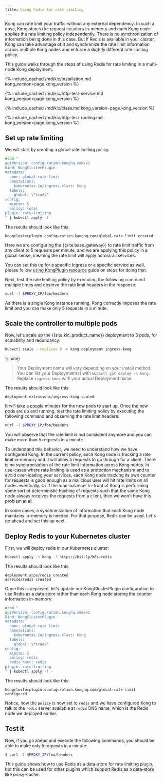 ```yaml
---
title: Using Redis for rate limiting
---
```


Kong can rate limit your traffic without any external dependency. In such a
case, Kong stores the request counters in-memory and each Kong node applies the
rate limiting policy independently. There is no synchronization of information
being done in this case. But if Redis is available in your cluster, Kong can
take advantage of it and synchronize the rate limit information across multiple
Kong nodes and enforce a slightly different rate limiting policy.

This guide walks through the steps of using Redis for rate limiting in a
multi-node Kong deployment.

{% include_cached /md/kic/installation.md kong_version=page.kong_version %}

{% include_cached /md/kic/http-test-service.md kong_version=page.kong_version %}

{% include_cached /md/kic/class.md kong_version=page.kong_version %}

{% include_cached /md/kic/http-test-routing.md kong_version=page.kong_version %}

## Set up rate limiting

We will start by creating a global rate limiting policy:

```bash
echo "
apiVersion: configuration.konghq.com/v1
kind: KongClusterPlugin
metadata:
  name: global-rate-limit
  annotations:
    kubernetes.io/ingress.class: kong
  labels:
    global: \"true\"
config:
  minute: 5
  policy: local
plugin: rate-limiting
" | kubectl apply -f -
```

The results should look like this:
```text
kongclusterplugin.configuration.konghq.com/global-rate-limit created
```

Here we are configuring the {{site.base_gateway}} to rate limit traffic
from any client to 5 requests per minute, and we are applying this policy in a
global sense, meaning the rate limit will apply across all services.

You can set this up for a specific Ingress or a specific service as well,
please follow [using KongPlugin resource](/kubernetes-ingress-controller/{{page.kong_version}}/guides/using-kongplugin-resource/)
guide on steps for doing that.

Next, test the rate limiting policy by executing the following command multiple
times and observe the rate limit headers in the response:

```bash
curl -I $PROXY_IP/foo/headers
```

As there is a single Kong instance running, Kong correctly imposes the rate
limit and you can make only 5 requests in a minute.

## Scale the controller to multiple pods

Now, let's scale up the {{site.kic_product_name}} deployment to 3 pods, for
scalability and redundancy:

```bash
kubectl scale --replicas 3 -n kong deployment ingress-kong
```
{:.note}
> Your Deployment name will vary depending on your install method. You can list
> your Deployment(s) with `kubectl get deploy -n kong`. Replace `ingress-kong`
> with your actual Deployment name.

The results should look like this:
```text
deployment.extensions/ingress-kong scaled
```

It will take a couple minutes for the new pods to start up. Once the new pods
are up and running, test the rate limiting policy by executing the following
command and observing the rate limit headers:

```bash
curl -I $PROXY_IP/foo/headers
```

You will observe that the rate limit is not consistent anymore and you can make
more than 5 requests in a minute.

To understand this behavior, we need to understand how we have configured Kong.
In the current policy, each Kong node is tracking a rate limit in-memory and it
will allow 5 requests to go through for a client. There is no synchronization
of the rate limit information across Kong nodes. In use-cases where rate
limiting is used as a protection mechanism and to avoid over-loading your
services, each Kong node tracking its own counter for requests is good enough
as a malicious user will hit rate limits on all nodes eventually. Or if the
load-balancer in-front of Kong is performing some sort of deterministic hashing
of requests such that the same Kong node always receives the requests from a
client, then we won't have this problem at all.

In some cases, a synchronization of information that each Kong node maintains
in-memory is needed. For that purpose, Redis can be used. Let's go ahead and
set this up next.

## Deploy Redis to your Kubernetes cluster

First, we will deploy redis in our Kubernetes cluster:

```bash
kubectl apply -n kong -f https://bit.ly/k8s-redis
```

The results should look like this:
```text
deployment.apps/redis created
service/redis created
```

Once this is deployed, let's update our KongClusterPlugin configuration to use
Redis as a data store rather than each Kong node storing the counter
information in-memory:

```bash
echo "
apiVersion: configuration.konghq.com/v1
kind: KongClusterPlugin
metadata:
  name: global-rate limit
  annotations:
    kubernetes.io/ingress.class: kong
  labels:
    global: \"true\"
config:
  minute: 5
  policy: redis
  redis_host: redis
plugin: rate-limiting
" | kubectl apply -f -
```

The results should look like this:
```text
kongclusterplugin.configuration.konghq.com/global-rate limit configured
```

Notice, how the `policy` is now set to `redis` and we have configured Kong
to talk to the `redis`  server available at `redis` DNS name, which is the
Redis node we deployed earlier.

## Test it

Now, if you go ahead and execute the following commands, you should be able
to make only 5 requests in a minute:

```bash
$ curl -I $PROXY_IP/foo/headers
```

This guide shows how to use Redis as a data-store for rate limiting plugin, but
this can be used for other plugins which support Redis as a data-store like
proxy-cache.
